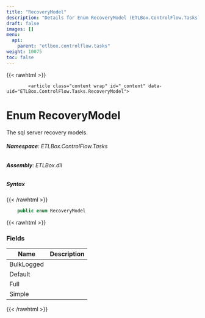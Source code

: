 ```yaml
---
title: "RecoveryModel"
description: "Details for Enum RecoveryModel (ETLBox.ControlFlow.Tasks)"
draft: false
images: []
menu:
  api:
    parent: "etlbox.controlflow.tasks"
weight: 10075
toc: false
---
```


{{< rawhtml >}}

            <article class="content wrap" id="_content" data-uid="ETLBox.ControlFlow.Tasks.RecoveryModel">
  <h1 id="ETLBox_ControlFlow_Tasks_RecoveryModel" data-uid="ETLBox.ControlFlow.Tasks.RecoveryModel" class="text-break">Enum RecoveryModel
</h1>
  <div class="markdown level0 summary"><p>The sql server recovery models.</p>
</div>
  <div class="markdown level0 conceptual"></div>
<h6><strong>Namespace</strong>: ETLBox.ControlFlow.Tasks</h6>
  <h6><strong>Assembly</strong>: ETLBox.dll</h6>
  <h5 id="ETLBox_ControlFlow_Tasks_RecoveryModel_syntax">Syntax</h5>
{{< /rawhtml >}}

```C#
    public enum RecoveryModel
```

{{< rawhtml >}}
  <h3 id="fields">Fields
</h3>
  <table class="table table-bordered table-striped table-condensed">
    <thead>
      <tr>
        <th>Name</th>
        <th>Description</th>
      </tr>
    <thead>
    <tbody>
      <tr>
        <td id="ETLBox_ControlFlow_Tasks_RecoveryModel_BulkLogged">BulkLogged</td>
        <td></td>
      </tr>
      <tr>
        <td id="ETLBox_ControlFlow_Tasks_RecoveryModel_Default">Default</td>
        <td></td>
      </tr>
      <tr>
        <td id="ETLBox_ControlFlow_Tasks_RecoveryModel_Full">Full</td>
        <td></td>
      </tr>
      <tr>
        <td id="ETLBox_ControlFlow_Tasks_RecoveryModel_Simple">Simple</td>
        <td></td>
      </tr>
    </tbody>
  </thead></thead></table>

{{< /rawhtml >}}
